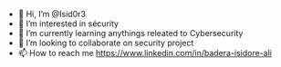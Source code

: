 - 👋 Hi, I’m @Isid0r3
- 👀 I’m interested in sécurity
- 🌱 I’m currently learning anythings releated to Cybersecurity
- 💞️ I’m looking to collaborate on security project
- 📫 How to reach me https://www.linkedin.com/in/badera-isidore-ali

<!---
Isid0r3/Isid0r3 is a ✨ special ✨ repository because its `README.md` (this file) appears on your GitHub profile.
You can click the Preview link to take a look at your changes.
--->
